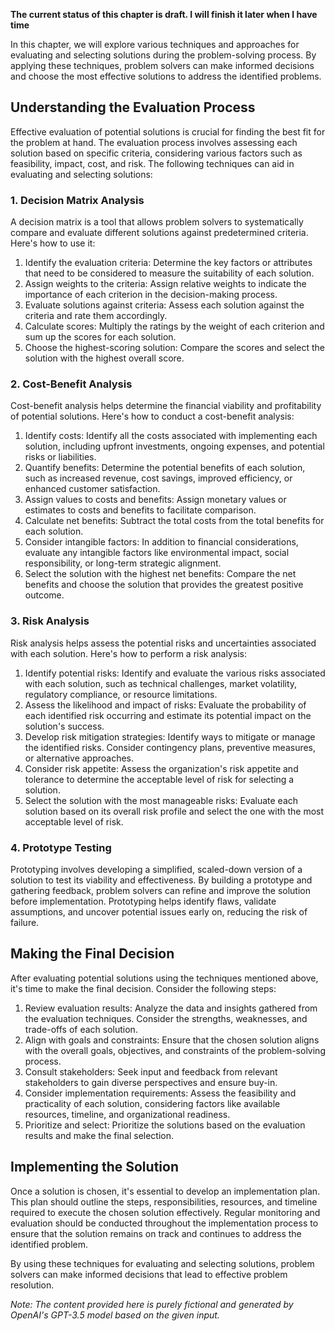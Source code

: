 **The current status of this chapter is draft. I will finish it later when I have time**

In this chapter, we will explore various techniques and approaches for evaluating and selecting solutions during the problem-solving process. By applying these techniques, problem solvers can make informed decisions and choose the most effective solutions to address the identified problems.

Understanding the Evaluation Process
------------------------------------

Effective evaluation of potential solutions is crucial for finding the best fit for the problem at hand. The evaluation process involves assessing each solution based on specific criteria, considering various factors such as feasibility, impact, cost, and risk. The following techniques can aid in evaluating and selecting solutions:

### 1. Decision Matrix Analysis

A decision matrix is a tool that allows problem solvers to systematically compare and evaluate different solutions against predetermined criteria. Here's how to use it:

1. Identify the evaluation criteria: Determine the key factors or attributes that need to be considered to measure the suitability of each solution.
2. Assign weights to the criteria: Assign relative weights to indicate the importance of each criterion in the decision-making process.
3. Evaluate solutions against criteria: Assess each solution against the criteria and rate them accordingly.
4. Calculate scores: Multiply the ratings by the weight of each criterion and sum up the scores for each solution.
5. Choose the highest-scoring solution: Compare the scores and select the solution with the highest overall score.

### 2. Cost-Benefit Analysis

Cost-benefit analysis helps determine the financial viability and profitability of potential solutions. Here's how to conduct a cost-benefit analysis:

1. Identify costs: Identify all the costs associated with implementing each solution, including upfront investments, ongoing expenses, and potential risks or liabilities.
2. Quantify benefits: Determine the potential benefits of each solution, such as increased revenue, cost savings, improved efficiency, or enhanced customer satisfaction.
3. Assign values to costs and benefits: Assign monetary values or estimates to costs and benefits to facilitate comparison.
4. Calculate net benefits: Subtract the total costs from the total benefits for each solution.
5. Consider intangible factors: In addition to financial considerations, evaluate any intangible factors like environmental impact, social responsibility, or long-term strategic alignment.
6. Select the solution with the highest net benefits: Compare the net benefits and choose the solution that provides the greatest positive outcome.

### 3. Risk Analysis

Risk analysis helps assess the potential risks and uncertainties associated with each solution. Here's how to perform a risk analysis:

1. Identify potential risks: Identify and evaluate the various risks associated with each solution, such as technical challenges, market volatility, regulatory compliance, or resource limitations.
2. Assess the likelihood and impact of risks: Evaluate the probability of each identified risk occurring and estimate its potential impact on the solution's success.
3. Develop risk mitigation strategies: Identify ways to mitigate or manage the identified risks. Consider contingency plans, preventive measures, or alternative approaches.
4. Consider risk appetite: Assess the organization's risk appetite and tolerance to determine the acceptable level of risk for selecting a solution.
5. Select the solution with the most manageable risks: Evaluate each solution based on its overall risk profile and select the one with the most acceptable level of risk.

### 4. Prototype Testing

Prototyping involves developing a simplified, scaled-down version of a solution to test its viability and effectiveness. By building a prototype and gathering feedback, problem solvers can refine and improve the solution before implementation. Prototyping helps identify flaws, validate assumptions, and uncover potential issues early on, reducing the risk of failure.

Making the Final Decision
-------------------------

After evaluating potential solutions using the techniques mentioned above, it's time to make the final decision. Consider the following steps:

1. Review evaluation results: Analyze the data and insights gathered from the evaluation techniques. Consider the strengths, weaknesses, and trade-offs of each solution.
2. Align with goals and constraints: Ensure that the chosen solution aligns with the overall goals, objectives, and constraints of the problem-solving process.
3. Consult stakeholders: Seek input and feedback from relevant stakeholders to gain diverse perspectives and ensure buy-in.
4. Consider implementation requirements: Assess the feasibility and practicality of each solution, considering factors like available resources, timeline, and organizational readiness.
5. Prioritize and select: Prioritize the solutions based on the evaluation results and make the final selection.

Implementing the Solution
-------------------------

Once a solution is chosen, it's essential to develop an implementation plan. This plan should outline the steps, responsibilities, resources, and timeline required to execute the chosen solution effectively. Regular monitoring and evaluation should be conducted throughout the implementation process to ensure that the solution remains on track and continues to address the identified problem.

By using these techniques for evaluating and selecting solutions, problem solvers can make informed decisions that lead to effective problem resolution.

*Note: The content provided here is purely fictional and generated by OpenAI's GPT-3.5 model based on the given input.*
